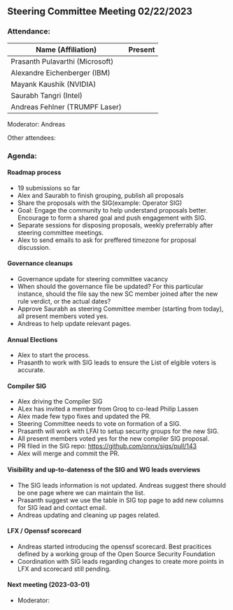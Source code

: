 ## Steering Committee Meeting 02/22/2023

### Attendance:

| Name (Affiliation)              | Present  |
| ------------------------------- | -------- |
| Prasanth Pulavarthi (Microsoft) |   |
| Alexandre Eichenberger (IBM)    |  |
| Mayank Kaushik (NVIDIA)         |  |
| Saurabh Tangri (Intel)          |  |
| Andreas Fehlner (TRUMPF Laser)  |  |


Moderator: Andreas

Other attendees: 

### Agenda:
  
  #### Roadmap process
  - 19 submissions so far 
  - Alex and Saurabh to finish grouping, publish all proposals
  - Share the proposals with the SIG(example: Operator SIG)
  - Goal: Engage the community to help understand proposals better. Encourage to form a shared goal and push engagement with SIG.
  - Separate sessions for disposing proposals, weekly preferrably after steering committee meetings.
  - Alex to send emails to ask for preffered timezone for proposal discussion.
  
  #### Governance cleanups
  - Governance update for steering committee vacancy
   - When should the governance file be updated? For this particular instance, should the file say the new SC member joined after the new rule verdict, or the actual dates?
   - Approve Saurabh as steering Committee member (starting from today), all present members voted yes.
   - Andreas to help update relevant pages.
  
  #### Annual Elections
   - Alex to start the process.
   - Prasanth to work with SIG leads to ensure the List of elgible voters is accurate.
  
  #### Compiler SIG
  - Alex driving the Compiler SIG
  - ALex has invited a member from Groq to co-lead Philip Lassen
  - Alex made few typo fixes and updated the PR.
  - Steering Committee needs to vote on formation of a SIG.
  - Prasanth will work with LFAI to setup security groups for the new SIG.
  - All present members voted yes for the new compiler SIG proposal.
  - PR filed in the SIG repo: https://github.com/onnx/sigs/pull/143
  - Alex will merge and commit the PR.

  #### Visibility and up-to-dateness of the SIG and WG leads overviews  
  - The SIG leads information is not updated. Andreas suggest there should be one page where we can maintain the list.
  - Prasanth suggest we use the table in SIG top page to add new columns for SIG lead and contact email.
  - Andreas updating and cleaning up pages related.

  #### LFX / Openssf scorecard
  - Andreas started introducing the openssf scorecard. Best pracitices defined by a working group of the Open Source Security Foundation
  - Coordination with SIG leads regarding changes to create more points in LFX and scorecard still pending. 

  #### Next meeting (2023-03-01)
  - Moderator:


 
